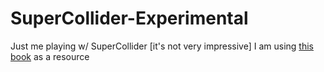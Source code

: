 # SuperCollider-Experimental
Just me playing w/ SuperCollider [it's not very impressive]
I am using [this book](https://ccrma.stanford.edu/~ruviaro/texts/A_Gentle_Introduction_To_SuperCollider.pdf) as a resource

